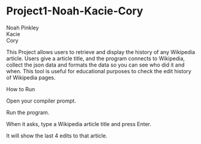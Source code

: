 # Project1-Noah-Kacie-Cory
Noah Pinkley  
Kacie  
Cory  

This Project allows users to retrieve and display the history of any Wikipedia article. Users give a article title, and the program connects to Wikipedia, collect the json data and formats the data so you can see who did it and when. This tool is useful for educational purposes to check the edit history of Wikipedia pages.

How to Run  

Open your compiler prompt.  

Run the program.  

When it asks, type a Wikipedia article title and press Enter.  

It will show the last 4 edits to that article.  
